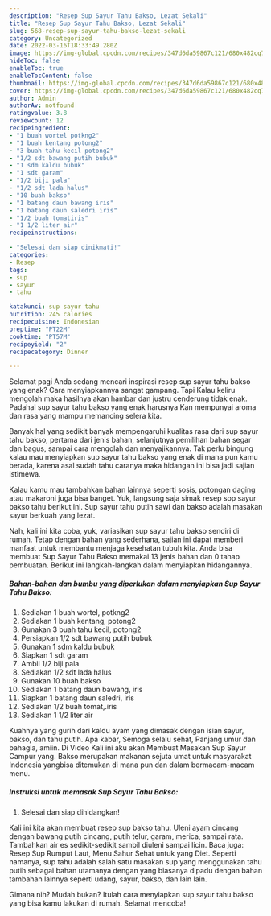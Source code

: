 ```yaml
---
description: "Resep Sup Sayur Tahu Bakso, Lezat Sekali"
title: "Resep Sup Sayur Tahu Bakso, Lezat Sekali"
slug: 568-resep-sup-sayur-tahu-bakso-lezat-sekali
category: Uncategorized
date: 2022-03-16T18:33:49.280Z
image: https://img-global.cpcdn.com/recipes/347d6da59867c121/680x482cq70/sup-sayur-tahu-bakso-foto-resep-utama.jpg
hideToc: false
enableToc: true
enableTocContent: false
thumbnail: https://img-global.cpcdn.com/recipes/347d6da59867c121/680x482cq70/sup-sayur-tahu-bakso-foto-resep-utama.jpg
cover: https://img-global.cpcdn.com/recipes/347d6da59867c121/680x482cq70/sup-sayur-tahu-bakso-foto-resep-utama.jpg
author: Admin
authorAv: notfound
ratingvalue: 3.8
reviewcount: 12
recipeingredient:
- "1 buah wortel potkng2"
- "1 buah kentang potong2"
- "3 buah tahu kecil potong2"
- "1/2 sdt bawang putih bubuk"
- "1 sdm kaldu bubuk"
- "1 sdt garam"
- "1/2 biji pala"
- "1/2 sdt lada halus"
- "10 buah bakso"
- "1 batang daun bawang iris"
- "1 batang daun saledri iris"
- "1/2 buah tomatiris"
- "1 1/2 liter air"
recipeinstructions:

- "Selesai dan siap dinikmati!"
categories:
- Resep
tags:
- sup
- sayur
- tahu

katakunci: sup sayur tahu 
nutrition: 245 calories
recipecuisine: Indonesian
preptime: "PT22M"
cooktime: "PT57M"
recipeyield: "2"
recipecategory: Dinner

---
```



Selamat pagi Anda sedang mencari inspirasi resep sup sayur tahu bakso yang enak? Cara menyiapkannya sangat gampang. Tapi Kalau keliru mengolah maka hasilnya akan hambar dan justru cenderung tidak enak. Padahal sup sayur tahu bakso yang enak harusnya Kan mempunyai aroma dan rasa yang mampu memancing selera kita.


Banyak hal yang sedikit banyak mempengaruhi kualitas rasa dari sup sayur tahu bakso, pertama dari jenis bahan, selanjutnya pemilihan bahan segar dan bagus, sampai cara mengolah dan menyajikannya. Tak perlu bingung kalau mau menyiapkan sup sayur tahu bakso yang enak di mana pun kamu berada, karena asal sudah tahu caranya maka hidangan ini bisa jadi sajian istimewa.

Kalau kamu mau tambahkan bahan lainnya seperti sosis, potongan daging atau makaroni juga bisa banget. Yuk, langsung saja simak resep sop sayur bakso tahu berikut ini. Sup sayur tahu putih sawi dan bakso adalah masakan sayur berkuah yang lezat.


Nah, kali ini kita coba, yuk, variasikan sup sayur tahu bakso sendiri di rumah. Tetap dengan bahan yang sederhana, sajian ini dapat memberi manfaat untuk membantu menjaga kesehatan tubuh kita. Anda bisa membuat Sup Sayur Tahu Bakso memakai 13 jenis bahan dan 0 tahap pembuatan. Berikut ini langkah-langkah dalam menyiapkan hidangannya.

<!--inarticleads1-->

##### Bahan-bahan dan bumbu yang diperlukan dalam menyiapkan Sup Sayur Tahu Bakso:

1. Sediakan 1 buah wortel, potkng2
1. Sediakan 1 buah kentang, potong2
1. Gunakan 3 buah tahu kecil, potong2
1. Persiapkan 1/2 sdt bawang putih bubuk
1. Gunakan 1 sdm kaldu bubuk
1. Siapkan 1 sdt garam
1. Ambil 1/2 biji pala
1. Sediakan 1/2 sdt lada halus
1. Gunakan 10 buah bakso
1. Sediakan 1 batang daun bawang, iris
1. Siapkan 1 batang daun saledri, iris
1. Sediakan 1/2 buah tomat,.iris
1. Sediakan 1 1/2 liter air


Kuahnya yang gurih dari kaldu ayam yang dimasak dengan isian sayur, bakso, dan tahu putih. Apa kabar, Semoga selalu sehat, Panjang umur dan bahagia, amiin. Di Video Kali ini aku akan Membuat Masakan Sup Sayur Campur yang. Bakso merupakan makanan sejuta umat untuk masyarakat Indonesia yangbisa ditemukan di mana pun dan dalam bermacam-macam menu. 

<!--inarticleads2-->

##### Instruksi untuk memasak Sup Sayur Tahu Bakso:


1. Selesai dan siap dihidangkan!

Kali ini kita akan membuat resep sup bakso tahu. Uleni ayam cincang dengan bawang putih cincang, putih telur, garam, merica, sampai rata. Tambahkan air es sedikit-sedikit sambil diuleni sampai licin. Baca juga: Resep Sup Rumput Laut, Menu Sahur Sehat untuk yang Diet. Seperti namanya, sup tahu adalah salah satu masakan sup yang menggunakan tahu putih sebagai bahan utamanya dengan yang biasanya dipadu dengan bahan tambahan lainnya seperti udang, sayur, bakso, dan lain lain. 

Gimana nih? Mudah bukan? Itulah cara menyiapkan sup sayur tahu bakso yang bisa kamu lakukan di rumah. Selamat mencoba!
